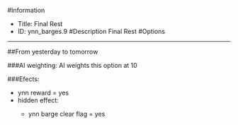 #Information
 - Title: Final Rest
 - ID: ynn_barges.9
#Description
Final Rest
#Options

___
##From yesterday to tomorrow

###AI weighting:
AI weights this option at 10


###Efects:<ul><li>ynn reward = yes</li><li>hidden effect:</li><ul><li>ynn barge clear flag = yes</li></ul></ul>
